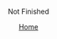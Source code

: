 <!-- Unfinished message -->
<p style="text-align: center">
    <span style="font-size:1em">Not Finished</span>
</p>
<!-- Home link -->
<p style="text-align: center">
    <span style="font-size:1em">
        <a href="README.md">Home</a>
    </span>
</p>